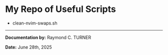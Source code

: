 # My Repo of Useful Scripts

* clean-nvim-swaps.sh



---

**Documentation by:** Raymond C. TURNER

**Date:** June 28th, 2025
